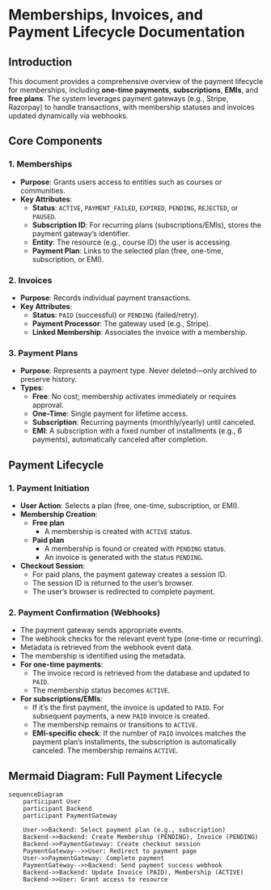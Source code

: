 # Memberships, Invoices, and Payment Lifecycle Documentation

## Introduction

This document provides a comprehensive overview of the payment lifecycle for memberships, including **one-time payments**, **subscriptions**, **EMIs**, and **free plans**. The system leverages payment gateways (e.g., Stripe, Razorpay) to handle transactions, with membership statuses and invoices updated dynamically via webhooks.

## Core Components

### 1. **Memberships**

- **Purpose**: Grants users access to entities such as courses or communities.
- **Key Attributes**:
    - **Status**: `ACTIVE`, `PAYMENT_FAILED`, `EXPIRED`, `PENDING`, `REJECTED`, or `PAUSED`.
    - **Subscription ID**: For recurring plans (subscriptions/EMIs), stores the payment gateway’s identifier.
    - **Entity**: The resource (e.g., course ID) the user is accessing.
    - **Payment Plan**: Links to the selected plan (free, one-time, subscription, or EMI).

### 2. **Invoices**

- **Purpose**: Records individual payment transactions.
- **Key Attributes**:
    - **Status**: `PAID` (successful) or `PENDING` (failed/retry).
    - **Payment Processor**: The gateway used (e.g., Stripe).
    - **Linked Membership**: Associates the invoice with a membership.

### 3. **Payment Plans**

- **Purpose**: Represents a payment type. Never deleted—only archived to preserve history.
- **Types**:
    - **Free**: No cost; membership activates immediately or requires approval.
    - **One-Time**: Single payment for lifetime access.
    - **Subscription**: Recurring payments (monthly/yearly) until canceled.
    - **EMI**: A subscription with a fixed number of installments (e.g., 6 payments), automatically canceled after completion.

## Payment Lifecycle

### 1. **Payment Initiation**

- **User Action**: Selects a plan (free, one-time, subscription, or EMI).
- **Membership Creation**:
    - **Free plan**
        - A membership is created with `ACTIVE` status.
    - **Paid plan**
        - A membership is found or created with `PENDING` status.
        - An invoice is generated with the status `PENDING`.
- **Checkout Session**:
    - For paid plans, the payment gateway creates a session ID.
    - The session ID is returned to the user’s browser.
    - The user’s browser is redirected to complete payment.

### 2. **Payment Confirmation (Webhooks)**

- The payment gateway sends appropriate events.
- The webhook checks for the relevant event type (one-time or recurring).
- Metadata is retrieved from the webhook event data.
- The membership is identified using the metadata.
- **For one-time payments**:
    - The invoice record is retrieved from the database and updated to `PAID`.
    - The membership status becomes `ACTIVE`.
- **For subscriptions/EMIs**:
    - If it’s the first payment, the invoice is updated to `PAID`. For subsequent payments, a new `PAID` invoice is created.
    - The membership remains or transitions to `ACTIVE`.
    - **EMI-specific check**: If the number of `PAID` invoices matches the payment plan’s installments, the subscription is automatically canceled. The membership remains `ACTIVE`.

## Mermaid Diagram: Full Payment Lifecycle

```mermaid
sequenceDiagram
    participant User
    participant Backend
    participant PaymentGateway

    User->>Backend: Select payment plan (e.g., subscription)
    Backend->>Backend: Create Membership (PENDING), Invoice (PENDING)
    Backend->>PaymentGateway: Create checkout session
    PaymentGateway-->>User: Redirect to payment page
    User->>PaymentGateway: Complete payment
    PaymentGateway-->>Backend: Send payment success webhook
    Backend->>Backend: Update Invoice (PAID), Membership (ACTIVE)
    Backend->>User: Grant access to resource
```
